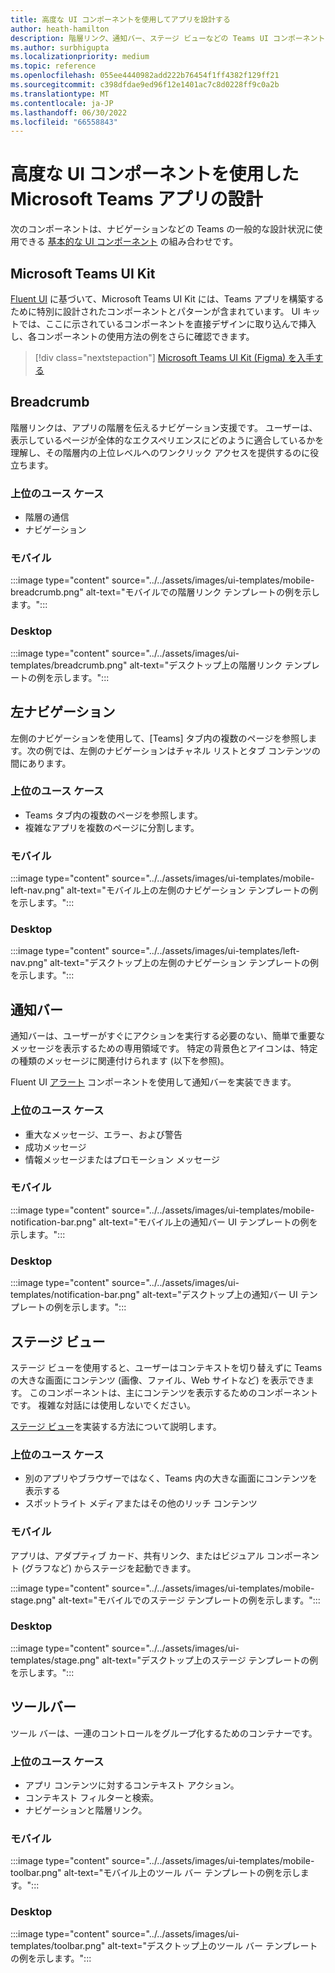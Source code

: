 ```yaml
---
title: 高度な UI コンポーネントを使用してアプリを設計する
author: heath-hamilton
description: 階層リンク、通知バー、ステージ ビューなどの Teams UI コンポーネントと関連するユース ケースについて説明します。
ms.author: surbhigupta
ms.localizationpriority: medium
ms.topic: reference
ms.openlocfilehash: 055ee4440982add222b76454f1ff4382f129ff21
ms.sourcegitcommit: c398dfdae9ed96f12e1401ac7c8d0228ff9c0a2b
ms.translationtype: MT
ms.contentlocale: ja-JP
ms.lasthandoff: 06/30/2022
ms.locfileid: "66558843"
---
```

# <a name="designing-your-microsoft-teams-app-with-advanced-ui-components"></a>高度な UI コンポーネントを使用した Microsoft Teams アプリの設計

次のコンポーネントは、ナビゲーションなどの Teams の一般的な設計状況に使用できる [基本的な UI コンポーネント](~/concepts/design/design-teams-app-basic-ui-components.md) の組み合わせです。

## <a name="microsoft-teams-ui-kit"></a>Microsoft Teams UI Kit

<a href="https://fluentsite.z22.web.core.windows.net/" target="_blank">Fluent UI</a> に基づいて、Microsoft Teams UI Kit には、Teams アプリを構築するために特別に設計されたコンポーネントとパターンが含まれています。 UI キットでは、ここに示されているコンポーネントを直接デザインに取り込んで挿入し、各コンポーネントの使用方法の例をさらに確認できます。

> [!div class="nextstepaction"]
> [Microsoft Teams UI Kit (Figma) を入手する](https://www.figma.com/community/file/916836509871353159)

## <a name="breadcrumb"></a>Breadcrumb

階層リンクは、アプリの階層を伝えるナビゲーション支援です。 ユーザーは、表示しているページが全体的なエクスペリエンスにどのように適合しているかを理解し、その階層内の上位レベルへのワンクリック アクセスを提供するのに役立ちます。

### <a name="top-use-cases"></a>上位のユース ケース

* 階層の通信
* ナビゲーション

### <a name="mobile"></a>モバイル

:::image type="content" source="../../assets/images/ui-templates/mobile-breadcrumb.png" alt-text="モバイルでの階層リンク テンプレートの例を示します。":::

### <a name="desktop"></a>Desktop

:::image type="content" source="../../assets/images/ui-templates/breadcrumb.png" alt-text="デスクトップ上の階層リンク テンプレートの例を示します。":::

## <a name="left-nav"></a>左ナビゲーション

左側のナビゲーションを使用して、[Teams] タブ内の複数のページを参照します。次の例では、左側のナビゲーションはチャネル リストとタブ コンテンツの間にあります。

### <a name="top-use-cases"></a>上位のユース ケース

* Teams タブ内の複数のページを参照します。
* 複雑なアプリを複数のページに分割します。

### <a name="mobile"></a>モバイル

:::image type="content" source="../../assets/images/ui-templates/mobile-left-nav.png" alt-text="モバイル上の左側のナビゲーション テンプレートの例を示します。":::

### <a name="desktop"></a>Desktop

:::image type="content" source="../../assets/images/ui-templates/left-nav.png" alt-text="デスクトップ上の左側のナビゲーション テンプレートの例を示します。":::

## <a name="notification-bar"></a>通知バー

通知バーは、ユーザーがすぐにアクションを実行する必要のない、簡単で重要なメッセージを表示するための専用領域です。 特定の背景色とアイコンは、特定の種類のメッセージに関連付けられます (以下を参照)。

Fluent UI [アラート](https://fluentsite.z22.web.core.windows.net/0.59.0/components/alert/definition) コンポーネントを使用して通知バーを実装できます。

### <a name="top-use-cases"></a>上位のユース ケース

* 重大なメッセージ、エラー、および警告
* 成功メッセージ
* 情報メッセージまたはプロモーション メッセージ

### <a name="mobile"></a>モバイル

:::image type="content" source="../../assets/images/ui-templates/mobile-notification-bar.png" alt-text="モバイル上の通知バー UI テンプレートの例を示します。":::

### <a name="desktop"></a>Desktop

:::image type="content" source="../../assets/images/ui-templates/notification-bar.png" alt-text="デスクトップ上の通知バー UI テンプレートの例を示します。":::

## <a name="stage-view"></a>ステージ ビュー

ステージ ビューを使用すると、ユーザーはコンテキストを切り替えずに Teams の大きな画面にコンテンツ (画像、ファイル、Web サイトなど) を表示できます。 このコンポーネントは、主にコンテンツを表示するためのコンポーネントです。 複雑な対話には使用しないでください。

[ステージ ビュー](~/tabs/tabs-link-unfurling.md)を実装する方法について説明します。

### <a name="top-use-cases"></a>上位のユース ケース

* 別のアプリやブラウザーではなく、Teams 内の大きな画面にコンテンツを表示する
* スポットライト メディアまたはその他のリッチ コンテンツ

### <a name="mobile"></a>モバイル

アプリは、アダプティブ カード、共有リンク、またはビジュアル コンポーネント (グラフなど) からステージを起動できます。

:::image type="content" source="../../assets/images/ui-templates/mobile-stage.png" alt-text="モバイルでのステージ テンプレートの例を示します。":::

### <a name="desktop"></a>Desktop

:::image type="content" source="../../assets/images/ui-templates/stage.png" alt-text="デスクトップ上のステージ テンプレートの例を示します。":::

## <a name="toolbar"></a>ツールバー

ツール バーは、一連のコントロールをグループ化するためのコンテナーです。

### <a name="top-use-cases"></a>上位のユース ケース

* アプリ コンテンツに対するコンテキスト アクション。
* コンテキスト フィルターと検索。
* ナビゲーションと階層リンク。

### <a name="mobile"></a>モバイル

:::image type="content" source="../../assets/images/ui-templates/mobile-toolbar.png" alt-text="モバイル上のツール バー テンプレートの例を示します。":::

### <a name="desktop"></a>Desktop

:::image type="content" source="../../assets/images/ui-templates/toolbar.png" alt-text="デスクトップ上のツール バー テンプレートの例を示します。":::
